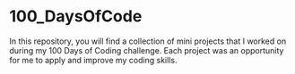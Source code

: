 # 100_DaysOfCode

In this repository, you will find a collection of mini projects that I worked on during my 100 Days of Coding challenge. Each project was an opportunity for me to apply and improve my coding skills.
